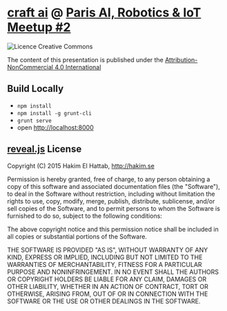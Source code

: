 # [craft ai](http://craft.ai) @ [Paris AI, Robotics & IoT Meetup #2](http://www.meetup.com/fr/Paris-AI-Robotics-IoT-Meetup/events/226613617/) #

![Licence Creative Commons](https://i.creativecommons.org/l/by-nc/4.0/88x31.png)

The content of this presentation is published under the [Attribution-NonCommercial 4.0 International](http://creativecommons.org/licenses/by-nc/4.0/)

## Build Locally ##
- `npm install`
- `npm install -g grunt-cli`
- `grunt serve`
- open <http://localhost:8000>

## [reveal.js](http://lab.hakim.se/reveal-js/) License ##

Copyright (C) 2015 Hakim El Hattab, http://hakim.se

Permission is hereby granted, free of charge, to any person obtaining a copy
of this software and associated documentation files (the "Software"), to deal
in the Software without restriction, including without limitation the rights
to use, copy, modify, merge, publish, distribute, sublicense, and/or sell
copies of the Software, and to permit persons to whom the Software is
furnished to do so, subject to the following conditions:

The above copyright notice and this permission notice shall be included in
all copies or substantial portions of the Software.

THE SOFTWARE IS PROVIDED "AS IS", WITHOUT WARRANTY OF ANY KIND, EXPRESS OR
IMPLIED, INCLUDING BUT NOT LIMITED TO THE WARRANTIES OF MERCHANTABILITY,
FITNESS FOR A PARTICULAR PURPOSE AND NONINFRINGEMENT. IN NO EVENT SHALL THE
AUTHORS OR COPYRIGHT HOLDERS BE LIABLE FOR ANY CLAIM, DAMAGES OR OTHER
LIABILITY, WHETHER IN AN ACTION OF CONTRACT, TORT OR OTHERWISE, ARISING FROM,
OUT OF OR IN CONNECTION WITH THE SOFTWARE OR THE USE OR OTHER DEALINGS IN
THE SOFTWARE.
